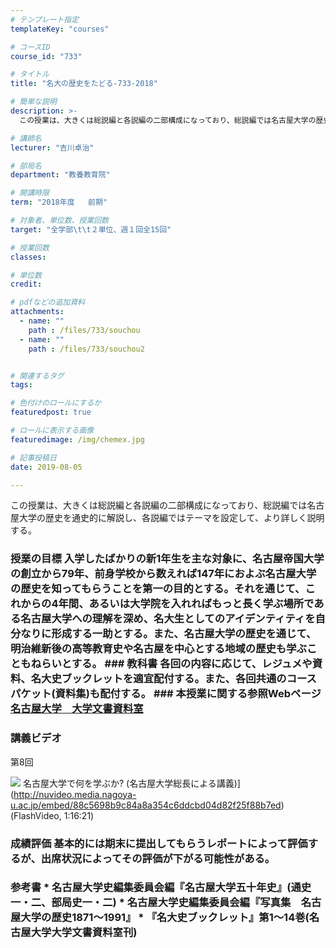 ```yaml
---
# テンプレート指定
templateKey: "courses"

# コースID
course_id: "733"

# タイトル
title: "名大の歴史をたどる-733-2018"

# 簡単な説明
description: >-
  この授業は、大きくは総説編と各説編の二部構成になっており、総説編では名古屋大学の歴史を通史的に解説し、各説編ではテーマを設定して、より詳しく説明する。...

# 講師名
lecturer: "吉川卓治"

# 部局名
department: "教養教育院"

# 開講時限
term: "2018年度	前期"

# 対象者、単位数、授業回数
target: "全学部\t\t２単位、週１回全15回"

# 授業回数
classes: 

# 単位数
credit: 

# pdfなどの追加資料
attachments: 
  - name: "" 
    path : /files/733/souchou
  - name: "" 
    path : /files/733/souchou2


# 関連するタグ
tags:

# 色付けのロールにするか
featuredpost: true

# ロールに表示する画像
featuredimage: /img/chemex.jpg

# 記事投稿日
date: 2019-08-05

---
```

この授業は、大きくは総説編と各説編の二部構成になっており、総説編では名古屋大学の歴史を通史的に解説し、各説編ではテーマを設定して、より詳しく説明する。


 ### 授業の目標 入学したばかりの新1年生を主な対象に、名古屋帝国大学の創立から79年、前身学校から数えれば147年におよぶ名古屋大学の歴史を知ってもらうことを第一の目的とする。それを通じて、これからの4年間、あるいは大学院を入れればもっと長く学ぶ場所である名古屋大学への理解を深め、名大生としてのアイデンティティを自分なりに形成する一助とする。また、名古屋大学の歴史を通じて、明治維新後の高等教育史や名古屋を中心とする地域の歴史も学ぶこともねらいとする。 ### 教科書 各回の内容に応じて、レジュメや資料、名大史ブックレットを適宜配付する。また、各回共通のコースパケット(資料集)も配付する。 ### 本授業に関する参照Webページ [名古屋大学　大学文書資料室](http://nua.jimu.nagoya-u.ac.jp/)

### 講義ビデオ

第8回


![](/files/733/souchou2) 名古屋大学で何を学ぶか? (名古屋大学総長による講義)](http://nuvideo.media.nagoya-u.ac.jp/embed/88c5698b9c84a8a354c6ddcbd04d82f25f88b7ed) (FlashVideo, 1:16:21)

 ### 成績評価 基本的には期末に提出してもらうレポートによって評価するが、出席状況によってその評価が下がる可能性がある。
 ### 参考書 * 名古屋大学史編集委員会編『名古屋大学五十年史』(通史一・二、部局史一・二) * 名古屋大学史編集委員会編『写真集　名古屋大学の歴史1871～1991』 * 『名大史ブックレット』第1～14巻(名古屋大学大学文書資料室刊)